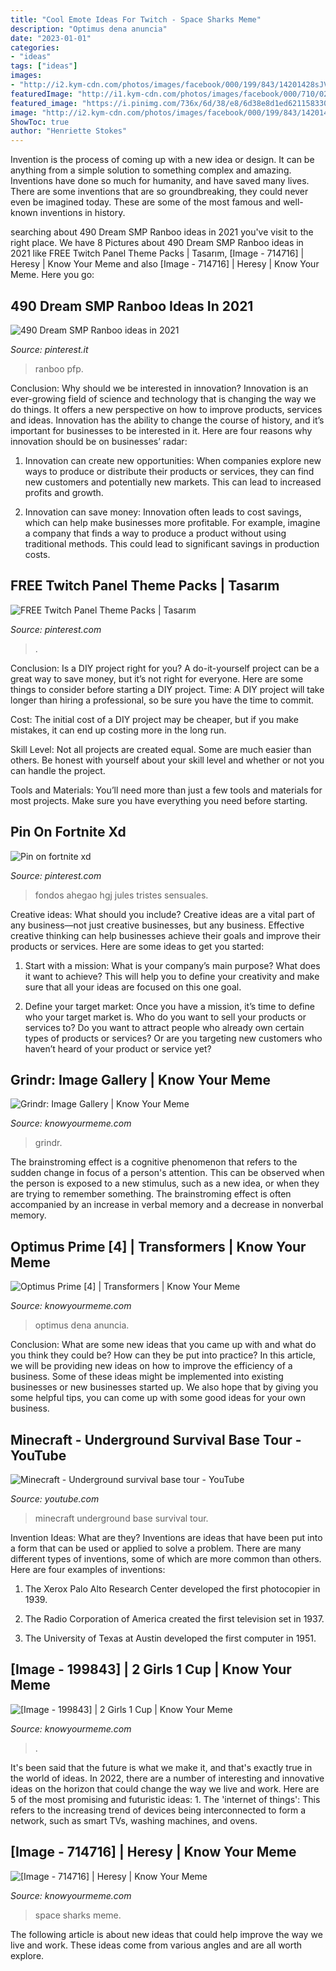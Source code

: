 ```yaml
---
title: "Cool Emote Ideas For Twitch - Space Sharks Meme"
description: "Optimus dena anuncia"
date: "2023-01-01"
categories:
- "ideas"
tags: ["ideas"]
images:
- "http://i2.kym-cdn.com/photos/images/facebook/000/199/843/14201428sJVyh5bx.jpg"
featuredImage: "http://i1.kym-cdn.com/photos/images/facebook/000/710/026/0fc.gif"
featured_image: "https://i.pinimg.com/736x/6d/38/e8/6d38e8d1ed621158330fc76a09d35406.jpg"
image: "http://i2.kym-cdn.com/photos/images/facebook/000/199/843/14201428sJVyh5bx.jpg"
ShowToc: true
author: "Henriette Stokes"
---
```



Invention is the process of coming up with a new idea or design. It can be anything from a simple solution to something complex and amazing. Inventions have done so much for humanity, and have saved many lives. There are some inventions that are so groundbreaking, they could never even be imagined today. These are some of the most famous and well-known inventions in history.

	

		
searching about 490 Dream SMP Ranboo ideas in 2021 you've visit to the right place. We have 8 Pictures about 490 Dream SMP Ranboo ideas in 2021 like FREE Twitch Panel Theme Packs | Tasarım, [Image - 714716] | Heresy | Know Your Meme and also [Image - 714716] | Heresy | Know Your Meme. Here you go:
		
    
## 490 Dream SMP Ranboo Ideas In 2021

<img loading=lazy src="https://i.pinimg.com/474x/cd/77/2e/cd772e1a5d4bcdf95e6e74b91f8b9c57.jpg" onerror="this.onerror=null;this.src='https://tse2.mm.bing.net/th?id=OIP._39ZBy_haNOfgXpuKCD7jQAAAA&amp;pid=15.1';" alt="490 Dream SMP Ranboo ideas in 2021">

_Source: pinterest.it_

>ranboo pfp. 

	

Conclusion: Why should we be interested in innovation?
Innovation is an ever-growing field of science and technology that is changing the way we do things. It offers a new perspective on how to improve products, services and ideas. Innovation has the ability to change the course of history, and it’s important for businesses to be interested in it. Here are four reasons why innovation should be on businesses’ radar:
1) Innovation can create new opportunities: When companies explore new ways to produce or distribute their products or services, they can find new customers and potentially new markets. This can lead to increased profits and growth.

2) Innovation can save money: Innovation often leads to cost savings, which can help make businesses more profitable. For example, imagine a company that finds a way to produce a product without using traditional methods. This could lead to significant savings in production costs.

    
## FREE Twitch Panel Theme Packs | Tasarım

<img loading=lazy src="https://i.pinimg.com/736x/4e/a0/8c/4ea08c424daa406a0e135c929238f22c--bricks-panel.jpg" onerror="this.onerror=null;this.src='https://tse3.mm.bing.net/th?id=OIP.cTy90lHgLjJTCdNzR1taxgHaEK&amp;pid=15.1';" alt="FREE Twitch Panel Theme Packs | Tasarım">

_Source: pinterest.com_

>. 

	

Conclusion: Is a DIY project right for you?
A do-it-yourself project can be a great way to save money, but it’s not right for everyone. Here are some things to consider before starting a DIY project.
Time: A DIY project will take longer than hiring a professional, so be sure you have the time to commit.

Cost: The initial cost of a DIY project may be cheaper, but if you make mistakes, it can end up costing more in the long run.

Skill Level: Not all projects are created equal. Some are much easier than others. Be honest with yourself about your skill level and whether or not you can handle the project.

Tools and Materials: You’ll need more than just a few tools and materials for most projects. Make sure you have everything you need before starting.

    
## Pin On Fortnite Xd

<img loading=lazy src="https://i.pinimg.com/736x/6d/38/e8/6d38e8d1ed621158330fc76a09d35406.jpg" onerror="this.onerror=null;this.src='https://tse4.mm.bing.net/th?id=OIP.Kcesx28Z6a3Di2LFePNlEwHaQK&amp;pid=15.1';" alt="Pin on fortnite xd">

_Source: pinterest.com_

>fondos ahegao hgj jules tristes sensuales. 

	

Creative ideas: What should you include?
Creative ideas are a vital part of any business—not just creative businesses, but any business. Effective creative thinking can help businesses achieve their goals and improve their products or services. Here are some ideas to get you started:
1. Start with a mission: What is your company’s main purpose? What does it want to achieve? This will help you to define your creativity and make sure that all your ideas are focused on this one goal.

2. Define your target market: Once you have a mission, it’s time to define who your target market is. Who do you want to sell your products or services to? Do you want to attract people who already own certain types of products or services? Or are you targeting new customers who haven’t heard of your product or service yet?

    
## Grindr: Image Gallery | Know Your Meme

<img loading=lazy src="http://i1.kym-cdn.com/entries/icons/original/000/014/817/grindr-wallpaper-gold-logo.jpg" onerror="this.onerror=null;this.src='https://tse2.mm.bing.net/th?id=OIP.dwihOcSg_XoYzRKgc-8RZwAAAA&amp;pid=15.1';" alt="Grindr: Image Gallery | Know Your Meme">

_Source: knowyourmeme.com_

>grindr. 

	

The brainstroming effect is a cognitive phenomenon that refers to the sudden change in focus of a person's attention. This can be observed when the person is exposed to a new stimulus, such as a new idea, or when they are trying to remember something. The brainstroming effect is often accompanied by an increase in verbal memory and a decrease in nonverbal memory.

    
## Optimus Prime [4] | Transformers | Know Your Meme

<img loading=lazy src="http://i1.kym-cdn.com/photos/images/facebook/000/710/026/0fc.gif" onerror="this.onerror=null;this.src='https://tse3.mm.bing.net/th?id=OIP.tpMHR3NM-1TKJeabz88mrwHaKS&amp;pid=15.1';" alt="Optimus Prime [4] | Transformers | Know Your Meme">

_Source: knowyourmeme.com_

>optimus dena anuncia. 

	

Conclusion: What are some new ideas that you came up with and what do you think they could be? How can they be put into practice?
In this article, we will be providing new ideas on how to improve the efficiency of a business. Some of these ideas might be implemented into existing businesses or new businesses started up. We also hope that by giving you some helpful tips, you can come up with some good ideas for your own business.

    
## Minecraft - Underground Survival Base Tour - YouTube

<img loading=lazy src="http://i.ytimg.com/vi/POk71mS7FvU/maxresdefault.jpg" onerror="this.onerror=null;this.src='https://tse4.mm.bing.net/th?id=OIP.StvzDa-jTIeKCYWlf4uZYwHaEK&amp;pid=15.1';" alt="Minecraft - Underground survival base tour - YouTube">

_Source: youtube.com_

>minecraft underground base survival tour. 

	

Invention Ideas: What are they?
Inventions are ideas that have been put into a form that can be used or applied to solve a problem. There are many different types of inventions, some of which are more common than others. Here are four examples of inventions:
1. The Xerox Palo Alto Research Center developed the first photocopier in 1939.

2. The Radio Corporation of America created the first television set in 1937.

3. The University of Texas at Austin developed the first computer in 1951.


    
## [Image - 199843] | 2 Girls 1 Cup | Know Your Meme

<img loading=lazy src="http://i2.kym-cdn.com/photos/images/facebook/000/199/843/14201428sJVyh5bx.jpg" onerror="this.onerror=null;this.src='https://tse1.mm.bing.net/th?id=OIP.jgAPHlmJAORrOKqfGY9xhwEcDb&amp;pid=15.1';" alt="[Image - 199843] | 2 Girls 1 Cup | Know Your Meme">

_Source: knowyourmeme.com_

>. 

	

It's been said that the future is what we make it, and that's exactly true in the world of ideas. In 2022, there are a number of interesting and innovative ideas on the horizon that could change the way we live and work. Here are 5 of the most promising and futuristic ideas: 1. The 'internet of things': This refers to the increasing trend of devices being interconnected to form a network, such as smart TVs, washing machines, and ovens.

    
## [Image - 714716] | Heresy | Know Your Meme

<img loading=lazy src="http://i1.kym-cdn.com/photos/images/facebook/000/714/716/521.jpg" onerror="this.onerror=null;this.src='https://tse3.mm.bing.net/th?id=OIP.8cdWR53PLhu6TAfZ1hZE8gHaLl&amp;pid=15.1';" alt="[Image - 714716] | Heresy | Know Your Meme">

_Source: knowyourmeme.com_

>space sharks meme. 

	

The following article is about new ideas that could help improve the way we live and work. These ideas come from various angles and are all worth explore.

